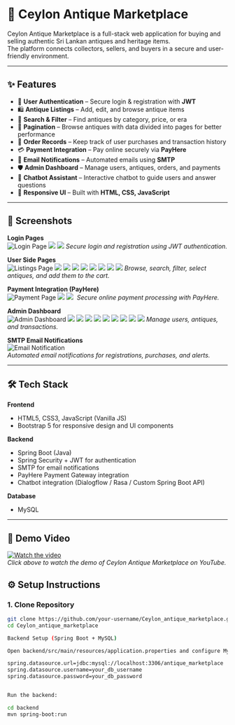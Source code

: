 # 🏺 Ceylon Antique Marketplace

Ceylon Antique Marketplace is a full-stack web application for buying and selling authentic Sri Lankan antiques and heritage items.  
The platform connects collectors, sellers, and buyers in a secure and user-friendly environment.

---

## ✨ Features
- 🔑 **User Authentication** – Secure login & registration with **JWT**
- 🛍️ **Antique Listings** – Add, edit, and browse antique items
- 🔎 **Search & Filter** – Find antiques by category, price, or era
- 📄 **Pagination** – Browse antiques with data divided into pages for better performance
- 📝 **Order Records** – Keep track of user purchases and transaction history
- 💳 **Payment Integration** – Pay online securely via **PayHere**
- 📧 **Email Notifications** – Automated emails using **SMTP**
- 🛡️ **Admin Dashboard** – Manage users, antiques, orders, and payments
- 🤖 **Chatbot Assistant** – Interactive chatbot to guide users and answer questions
- 📱 **Responsive UI** – Built with **HTML, CSS, JavaScript**

---

## 📸 Screenshots

**Login Pages**  
![Login Page](https://github.com/Matheesha-Abiman/Ceylon_antique/blob/d92cc6ef64d7a539aa74024dd2193e04d62f22b9/Screenshot%202025-09-21%20231125.png)
![](https://github.com/Matheesha-Abiman/Ceylon_antique/blob/d92cc6ef64d7a539aa74024dd2193e04d62f22b9/Screenshot%202025-09-21%20231149.png)
![](https://github.com/Matheesha-Abiman/Ceylon_antique/blob/d92cc6ef64d7a539aa74024dd2193e04d62f22b9/Screenshot%202025-09-21%20231245.png)
*Secure login and registration using JWT authentication.*

**User Side Pages**  
![Listings Page](https://github.com/Matheesha-Abiman/Ceylon_antique/blob/d92cc6ef64d7a539aa74024dd2193e04d62f22b9/Screenshot%202025-09-21%20231350.png)
![](https://github.com/Matheesha-Abiman/Ceylon_antique/blob/d92cc6ef64d7a539aa74024dd2193e04d62f22b9/Screenshot%202025-09-21%20231421.png)
![](https://github.com/Matheesha-Abiman/Ceylon_antique/blob/d92cc6ef64d7a539aa74024dd2193e04d62f22b9/Screenshot%202025-09-21%20231448.png)
![](https://github.com/Matheesha-Abiman/Ceylon_antique/blob/d92cc6ef64d7a539aa74024dd2193e04d62f22b9/Screenshot%202025-09-21%20231552.png)
![](https://github.com/Matheesha-Abiman/Ceylon_antique/blob/d92cc6ef64d7a539aa74024dd2193e04d62f22b9/Screenshot%202025-09-21%20231734.png)
![](https://github.com/Matheesha-Abiman/Ceylon_antique/blob/d92cc6ef64d7a539aa74024dd2193e04d62f22b9/Screenshot%202025-09-21%20231853.png)
![](https://github.com/Matheesha-Abiman/Ceylon_antique/blob/d92cc6ef64d7a539aa74024dd2193e04d62f22b9/Screenshot%202025-09-21%20232150.png)
![](https://github.com/Matheesha-Abiman/Ceylon_antique/blob/d92cc6ef64d7a539aa74024dd2193e04d62f22b9/Screenshot%202025-09-21%20232222.png)
![](https://github.com/Matheesha-Abiman/Ceylon_antique/blob/d92cc6ef64d7a539aa74024dd2193e04d62f22b9/Screenshot%202025-09-21%20232330.png)
*Browse, search, filter, select antiques, and add them to the cart.* 

**Payment Integration (PayHere)**  
![Payment Page](https://github.com/Matheesha-Abiman/Ceylon_antique/blob/d92cc6ef64d7a539aa74024dd2193e04d62f22b9/Screenshot%202025-09-21%20231916.png)
![](https://github.com/Matheesha-Abiman/Ceylon_antique/blob/d92cc6ef64d7a539aa74024dd2193e04d62f22b9/Screenshot%202025-09-21%20232056.png)
![](https://github.com/Matheesha-Abiman/Ceylon_antique/blob/d92cc6ef64d7a539aa74024dd2193e04d62f22b9/Screenshot%202025-09-21%20232119.png)
![]()
*Secure online payment processing with PayHere.*

**Admin Dashboard**  
![Admin Dashboard](https://github.com/Matheesha-Abiman/Ceylon_antique/blob/d92cc6ef64d7a539aa74024dd2193e04d62f22b9/Screenshot%202025-09-21%20232555.png)
![](https://github.com/Matheesha-Abiman/Ceylon_antique/blob/d92cc6ef64d7a539aa74024dd2193e04d62f22b9/Screenshot%202025-09-21%20232623.png)
![](https://github.com/Matheesha-Abiman/Ceylon_antique/blob/d92cc6ef64d7a539aa74024dd2193e04d62f22b9/Screenshot%202025-09-21%20232647.png)
![](https://github.com/Matheesha-Abiman/Ceylon_antique/blob/d92cc6ef64d7a539aa74024dd2193e04d62f22b9/Screenshot%202025-09-21%20232739.png)
![](https://github.com/Matheesha-Abiman/Ceylon_antique/blob/d92cc6ef64d7a539aa74024dd2193e04d62f22b9/Screenshot%202025-09-21%20232806.png)
![](https://github.com/Matheesha-Abiman/Ceylon_antique/blob/d92cc6ef64d7a539aa74024dd2193e04d62f22b9/Screenshot%202025-09-21%20232937.png)
![](https://github.com/Matheesha-Abiman/Ceylon_antique/blob/d92cc6ef64d7a539aa74024dd2193e04d62f22b9/Screenshot%202025-09-21%20232828.png)
![](https://github.com/Matheesha-Abiman/Ceylon_antique/blob/d92cc6ef64d7a539aa74024dd2193e04d62f22b9/Screenshot%202025-09-21%20232849.png)
![](https://github.com/Matheesha-Abiman/Ceylon_antique/blob/d92cc6ef64d7a539aa74024dd2193e04d62f22b9/Screenshot%202025-09-21%20232917.png)
![](https://github.com/Matheesha-Abiman/Ceylon_antique/blob/c182016096ea1f3488c728bd4aa5e80e5029c038/Screenshot%202025-09-22%20013000.png)
*Manage users, antiques, and transactions.*

**SMTP Email Notifications**  
![Email Notification](https://github.com/Matheesha-Abiman/Ceylon_antique/blob/d92cc6ef64d7a539aa74024dd2193e04d62f22b9/Screenshot%202025-09-21%20235134.png)  
*Automated email notifications for registrations, purchases, and alerts.*

---

## 🛠️ Tech Stack

**Frontend**  
- HTML5, CSS3, JavaScript (Vanilla JS)  
- Bootstrap 5 for responsive design and UI components

**Backend**  
- Spring Boot (Java)  
- Spring Security + JWT for authentication  
- SMTP for email notifications  
- PayHere Payment Gateway integration  
- Chatbot integration (Dialogflow / Rasa / Custom Spring Boot API)

**Database**  
- MySQL

---

## 🎥 Demo Video

[![Watch the video](https://img.youtube.com/vi/VIDEO_ID/0.jpg)](https://youtu.be/7l8HuQEtIYk?si=y4dbRVOmDEac1lkb)  
*Click above to watch the demo of Ceylon Antique Marketplace on YouTube.*

## ⚙️ Setup Instructions

### 1. Clone Repository
```bash
git clone https://github.com/your-username/Ceylon_antique_marketplace.git
cd Ceylon_antique_marketplace

Backend Setup (Spring Boot + MySQL)

Open backend/src/main/resources/application.properties and configure MySQL:

spring.datasource.url=jdbc:mysql://localhost:3306/antique_marketplace
spring.datasource.username=your_db_username
spring.datasource.password=your_db_password


Run the backend:

cd backend
mvn spring-boot:run
